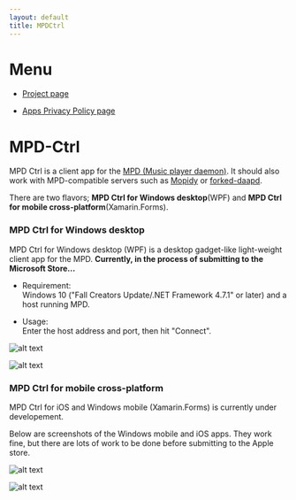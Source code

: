 ```yaml
---
layout: default
title: MPDCtrl
---
```


# Menu
  
* [Project page](https://github.com/torumyax/MPDCtrl)  

* [Apps Privacy Policy page](https://torumyax.github.io/MPDCtrl/app-privacy-policy/)  


# MPD-Ctrl

MPD Ctrl is a client app for the [MPD (Music player daemon)](http://www.musicpd.org/). It should also work with MPD-compatible servers such as [Mopidy](https://www.mopidy.com/) or [forked-daapd](http://ejurgensen.github.io/forked-daapd/). 
  
There are two flavors; **MPD Ctrl for Windows desktop**(WPF) and **MPD Ctrl for mobile cross-platform**(Xamarin.Forms).  

### MPD Ctrl for Windows desktop

MPD Ctrl for Windows desktop (WPF) is a desktop gadget-like light-weight client app for the MPD. __**Currently, in the process of submitting to the Microsoft Store...**__

- Requirement:  
Windows 10 ("Fall Creators Update/.NET Framework 4.7.1" or later) and a host running MPD.  
  
- Usage:  
Enter the host address and port, then hit "Connect".   

  
![alt text](https://github.com/torumyax/MPD-Ctrl/blob/master/WPF/WpfMPD/files/bin/sc3.png?raw=true)  
  
![alt text](https://github.com/torumyax/MPD-Ctrl/blob/master/WPF/WpfMPD/files/bin/sc2.png?raw=true)  

  
 
   
### MPD Ctrl for mobile cross-platform

MPD Ctrl for iOS and Windows mobile (Xamarin.Forms) is currently under developement.   
  
Below are screenshots of the Windows mobile and iOS apps. They work fine, but there are lots of work to be done before submitting to the Apple store.  

![alt text](https://github.com/torumyax/MPD-Ctrl/blob/master/Xamarin.Forms/MPDCtrl/files/screenshots/uwp-pre-screnshot.png?raw=true)  
  
![alt text](https://github.com/torumyax/MPD-Ctrl/blob/master/Xamarin.Forms/MPDCtrl/files/screenshots/iOS-pre-screnshot.png?raw=true)  

  
  
